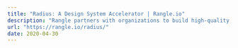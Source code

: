 ```yaml
---
title: "Radius: A Design System Accelerator | Rangle.io"
description: "Rangle partners with organizations to build high-quality, customer-centric software experiences. We help companies that strive to put their customers first, while scaling capacity and capability quickly."
url: "https://rangle.io/radius/"
date: 2020-04-30
---
```

